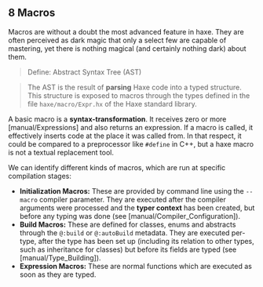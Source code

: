 ## 8 Macros

Macros are without a doubt the most advanced feature in haxe. They are often perceived as dark magic that only a select few are capable of mastering, yet there is nothing magical (and certainly nothing dark) about them.

> Define: Abstract Syntax Tree (AST)

>
> The AST is the result of **parsing** Haxe code into a typed structure. This structure is exposed to macros through the types defined in the file `haxe/macro/Expr.hx` of the Haxe standard library.

A basic macro is a **syntax-transformation**. It receives zero or more [manual/Expressions] and also returns an expression. If a macro is called, it effectively inserts code at the place it was called from. In that respect, it could be compared to a preprocessor like `#define` in C++, but a haxe macro is not a textual replacement tool.

We can identify different kinds of macros, which are run at specific compilation stages:



* **Initialization Macros:** These are provided by command line using the `--macro` compiler parameter. They are executed after the compiler arguments were processed and the **typer context** has been created, but before any typing was done (see [manual/Compiler_Configuration]).
* **Build Macros:** These are defined for classes, enums and abstracts through the `@:build` or `@:autoBuild` metadata. They are executed per-type, after the type has been set up (including its relation to other types, such as inheritance for classes) but before its fields are typed (see [manual/Type_Building]).
* **Expression Macros:** These are normal functions which are executed as soon as they are typed.